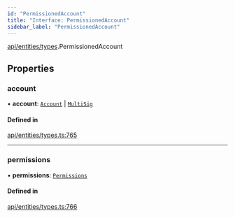 ```yaml
---
id: "PermissionedAccount"
title: "Interface: PermissionedAccount"
sidebar_label: "PermissionedAccount"
---
```


[api/entities/types](../../../../../modules/API/Entities/Types/Types.md).PermissionedAccount

## Properties

### account

• **account**: [`Account`](../../../../../classes/API/Entities/Account/Account.md) \| [`MultiSig`](../../../../../classes/API/Entities/Account/MultiSig/MultiSig.md)

#### Defined in

[api/entities/types.ts:765](https://github.com/PolymeshAssociation/polymesh-sdk/blob/654b99c8d/src/api/entities/types.ts#L765)

___

### permissions

• **permissions**: [`Permissions`](../Permissions/Permissions.md)

#### Defined in

[api/entities/types.ts:766](https://github.com/PolymeshAssociation/polymesh-sdk/blob/654b99c8d/src/api/entities/types.ts#L766)
